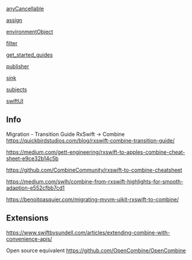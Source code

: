 

[anyCancellable](anyCancellable.md)

[assign](assign.md)

[environmentObject](environmentObject.md)

[filter](filter.md)

[get_started_guides](get_started_guides.md)

[publisher](publisher.md)

[sink](sink.md)

[subjects](subjects.md)

[swiftUI](swiftUI.md)


## Info

Migration - Transition Guide
RxSwift -> Combine
https://quickbirdstudios.com/blog/rxswift-combine-transition-guide/


https://medium.com/gett-engineering/rxswift-to-apples-combine-cheat-sheet-e9ce32b14c5b

https://github.com/CombineCommunity/rxswift-to-combine-cheatsheet


https://medium.com/swlh/combine-from-rxswift-highlights-for-smooth-adaption-e552cfbb7cd1


https://benoitpasquier.com/migrating-mvvm-uikit-rxswift-to-combine/

## Extensions

https://www.swiftbysundell.com/articles/extending-combine-with-convenience-apis/

Open source equivalent
https://github.com/OpenCombine/OpenCombine